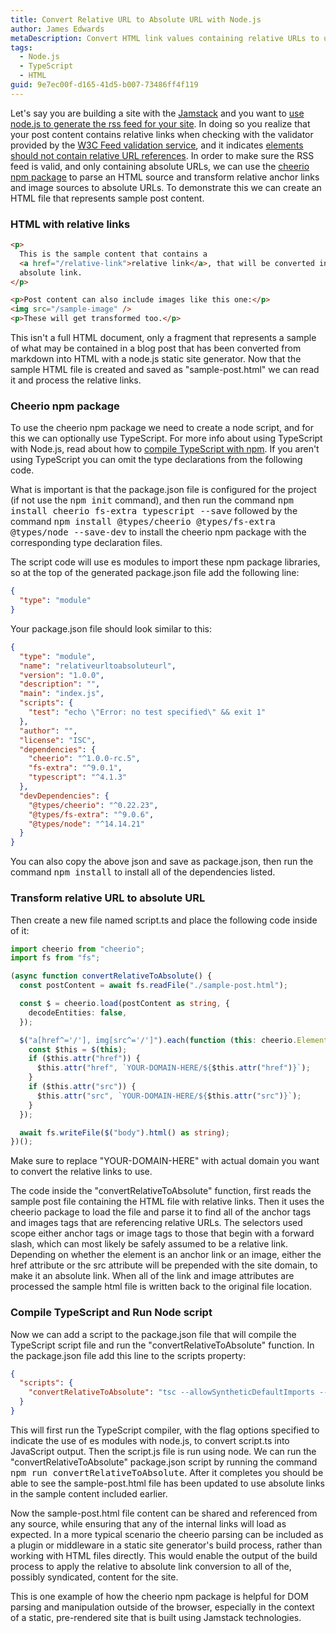 ```yaml
---
title: Convert Relative URL to Absolute URL with Node.js
author: James Edwards
metaDescription: Convert HTML link values containing relative URLs to use absolute URLs with the cheerio npm package.
tags:
  - Node.js
  - TypeScript
  - HTML
guid: 9e7ec00f-d165-41d5-b007-73486ff4f119
---
```


Let's say you are building a site with the [Jamstack](https://jamstack.org/) and you want to [use node.js to generate the rss feed for your site](/xml-rss-feed-nodejs/). In doing so you realize that your post content contains relative links when checking with the validator provided by the [W3C Feed validation service](https://validator.w3.org/), and it indicates [elements should not contain relative URL references](https://validator.w3.org/feed/docs/warning/ContainsRelRef.html). In order to make sure the RSS feed is valid, and only containing absolute URLs, we can use the [cheerio npm package](https://www.npmjs.com/package/cheerio) to parse an HTML source and transform relative anchor links and image sources to absolute URLs. To demonstrate this we can create an HTML file that represents sample post content.

### HTML with relative links

```html
<p>
  This is the sample content that contains a
  <a href="/relative-link">relative link</a>, that will be converted into an
  absolute link.
</p>

<p>Post content can also include images like this one:</p>
<img src="/sample-image" />
<p>These will get transformed too.</p>
```

This isn't a full HTML document, only a fragment that represents a sample of what may be contained in a blog post that has been converted from markdown into HTML with a node.js static site generator. Now that the sample HTML file is created and saved as "sample-post.html" we can read it and process the relative links.

### Cheerio npm package

To use the cheerio npm package we need to create a node script, and for this we can optionally use TypeScript. For more info about using TypeScript with Node.js, read about how to [compile TypeScript with npm](/npm-compile-typescript/). If you aren't using TypeScript you can omit the type declarations from the following code.

What is important is that the package.json file is configured for the project (if not use the <kbd>npm init</kbd> command), and then run the command <kbd>npm install cheerio fs-extra typescript --save</kbd> followed by the command <kbd>npm install @types/cheerio @types/fs-extra @types/node --save-dev</kbd> to install the cheerio npm package with the corresponding type declaration files.

The script code will use es modules to import these npm package libraries, so at the top of the generated package.json file add the following line:

```json
{
  "type": "module"
}
```

Your package.json file should look similar to this:

```json
{
  "type": "module",
  "name": "relativeurltoabsoluteurl",
  "version": "1.0.0",
  "description": "",
  "main": "index.js",
  "scripts": {
    "test": "echo \"Error: no test specified\" && exit 1"
  },
  "author": "",
  "license": "ISC",
  "dependencies": {
    "cheerio": "^1.0.0-rc.5",
    "fs-extra": "^9.0.1",
    "typescript": "^4.1.3"
  },
  "devDependencies": {
    "@types/cheerio": "^0.22.23",
    "@types/fs-extra": "^9.0.6",
    "@types/node": "^14.14.21"
  }
}
```

You can also copy the above json and save as package.json, then run the command <kbd>npm install</kbd> to install all of the dependencies listed.

### Transform relative URL to absolute URL

Then create a new file named script.ts and place the following code inside of it:

```typescript
import cheerio from "cheerio";
import fs from "fs";

(async function convertRelativeToAbsolute() {
  const postContent = await fs.readFile("./sample-post.html");

  const $ = cheerio.load(postContent as string, {
    decodeEntities: false,
  });

  $("a[href^='/'], img[src^='/']").each(function (this: cheerio.Element) {
    const $this = $(this);
    if ($this.attr("href")) {
      $this.attr("href", `YOUR-DOMAIN-HERE/${$this.attr("href")}`);
    }
    if ($this.attr("src")) {
      $this.attr("src", `YOUR-DOMAIN-HERE/${$this.attr("src")}`);
    }
  });

  await fs.writeFile($("body").html() as string);
})();
```

Make sure to replace "YOUR-DOMAIN-HERE" with actual domain you want to convert the relative links to use.

The code inside the "convertRelativeToAbsolute" function, first reads the sample post file containing the HTML file with relative links. Then it uses the cheerio package to load the file and parse it to find all of the anchor tags and images tags that are referencing relative URLs. The selectors used scope either anchor tags or image tags to those that begin with a forward slash, which can most likely be safely assumed to be a relative link. Depending on whether the element is an anchor link or an image, either the href attribute or the src attribute will be prepended with the site domain, to make it an absolute link. When all of the link and image attributes are processed the sample html file is written back to the original file location.

### Compile TypeScript and Run Node script

Now we can add a script to the package.json file that will compile the TypeScript script file and run the "convertRelativeToAbsolute" function. In the package.json file add this line to the scripts property:

```json
{
  "scripts": {
    "convertRelativeToAbsolute": "tsc --allowSyntheticDefaultImports --moduleResolution node --module esnext script.ts && node script.js"
  }
}
```

This will first run the TypeScript compiler, with the flag options specified to indicate the use of es modules with node.js, to convert script.ts into JavaScript output. Then the script.js file is run using node. We can run the "convertRelativeToAbsolute" package.json script by running the command <kbd>npm run convertRelativeToAbsolute</kbd>. After it completes you should be able to see the sample-post.html file has been updated to use absolute links in the sample content included earlier.

Now the sample-post.html file content can be shared and referenced from any source, while ensuring that any of the internal links will load as expected. In a more typical scenario the cheerio parsing can be included as a plugin or middleware in a static site generator's build process, rather than working with HTML files directly. This would enable the output of the build process to apply the relative to absolute link conversion to all of the, possibly syndicated, content for the site.

This is one example of how the cheerio npm package is helpful for DOM parsing and manipulation outside of the browser, especially in the context of a static, pre-rendered site that is built using Jamstack technologies.
